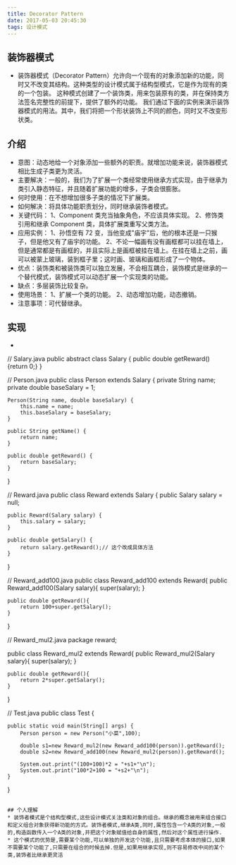 ```yaml
---
title: Decorator Pattern
date: 2017-05-03 20:45:30
tags: 设计模式
---
```


## 装饰器模式
* 装饰器模式（Decorator Pattern）允许向一个现有的对象添加新的功能，同时又不改变其结构。这种类型的设计模式属于结构型模式，它是作为现有的类的一个包装。
这种模式创建了一个装饰类，用来包装原有的类，并在保持类方法签名完整性的前提下，提供了额外的功能。
我们通过下面的实例来演示装饰器模式的用法。其中，我们将把一个形状装饰上不同的颜色，同时又不改变形状类。

## 介绍
* 意图：动态地给一个对象添加一些额外的职责。就增加功能来说，装饰器模式相比生成子类更为灵活。
* 主要解决：一般的，我们为了扩展一个类经常使用继承方式实现，由于继承为类引入静态特征，并且随着扩展功能的增多，子类会很膨胀。
* 何时使用：在不想增加很多子类的情况下扩展类。
* 如何解决：将具体功能职责划分，同时继承装饰者模式。
* 关键代码： 1、Component 类充当抽象角色，不应该具体实现。 2、修饰类引用和继承 Component 类，具体扩展类重写父类方法。
* 应用实例： 1、孙悟空有 72 变，当他变成"庙宇"后，他的根本还是一只猴子，但是他又有了庙宇的功能。 2、不论一幅画有没有画框都可以挂在墙上，但是通常都是有画框的，并且实际上是画框被挂在墙上。在挂在墙上之前，画可以被蒙上玻璃，装到框子里；这时画、玻璃和画框形成了一个物体。
* 优点：装饰类和被装饰类可以独立发展，不会相互耦合，装饰模式是继承的一个替代模式，装饰模式可以动态扩展一个实现类的功能。
* 缺点：多层装饰比较复杂。
* 使用场景： 1、扩展一个类的功能。 2、动态增加功能，动态撤销。
* 注意事项：可代替继承。

## 实现
* ```java
// Salary.java
public abstract class Salary {
    public double getReward(){return 0;}
}

// Person.java
public class Person extends Salary {
    private String name;
    private double baseSalary = 1;

    Person(String name, double baseSalary) {
        this.name = name;
        this.baseSalary = baseSalary;
    }

    public String getName() {
        return name;
    }

    public double getReward() {
        return baseSalary;
    }
}

// Reward.java
public class Reward extends Salary {
    public Salary salary = null;

    public Reward(Salary salary) {
        this.salary = salary;
    }

    public double getSalary() {
        return salary.getReward();// 这个改成具体方法
    }
}

// Reward_add100.java
public class Reward_add100 extends Reward{
    public Reward_add100(Salary salary){
        super(salary);
    }

    public double getReward(){
        return 100+super.getSalary();
    }
}

// Reward_mul2.java
package reward;

public class Reward_mul2 extends Reward{
    public Reward_mul2(Salary salary){
        super(salary);
    }

    public double getReward(){
        return 2*super.getSalary();
    }
}

// Test.java
public class Test {

    public static void main(String[] args) {
        Person person = new Person("小菜",100);

        double s1=new Reward_mul2(new Reward_add100(person)).getReward();
        double s2=new Reward_add100(new Reward_mul2(person)).getReward();

        System.out.print("(100+100)*2 = "+s1+"\n");
        System.out.print("100*2+100 = "+s2+"\n");
    }

}
```

## 个人理解
* 装饰者模式是个结构型模式,这些设计模式关注类和对象的组合。继承的概念被用来组合接口和定义组合对象获得新功能的方式。装饰者模式,继承A类,同时,属性包含一个A类的对象,一般的,构造函数传入一个A类的对象,并把这个对象赋值给自身的属性,然后对这个属性进行操作.
* 这个模式的优势是,需要某个功能,可以单独的开发这个功能,且只需要考虑本体的接口,如果不需要某个功能了,只需要在组合的时候去掉.但是,如果用继承实现,则不容易修改中间的某个类,装饰者比继承更灵活



